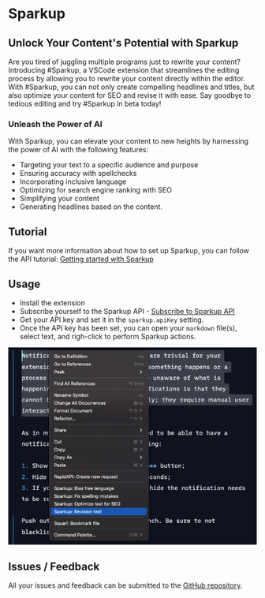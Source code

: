 # Sparkup

## Unlock Your Content's Potential with Sparkup

Are you tired of juggling multiple programs just to rewrite your content? Introducing #Sparkup, a VSCode extension that streamlines the editing process by allowing you to rewrite your content directly within the editor. With #Sparkup, you can not only create compelling headlines and titles, but also optimize your content for SEO and revise it with ease. Say goodbye to tedious editing and try #Sparkup in beta today!

### Unleash the Power of AI

With Sparkup, you can elevate your content to new heights by harnessing the power of AI with the following features:

- Targeting your text to a specific audience and purpose
- Ensuring accuracy with spellchecks
- Incorporating inclusive language
- Optimizing for search engine ranking with SEO
- Simplifying your content
- Generating headlines based on the content.

## Tutorial

If you want more information about how to set up Sparkup, you can follow the API tutorial: [Getting started with Sparkup](https://rapidapi.com/eliostruyf/api/sparkup/tutorials/using-the-api-in-combination-with-the-sparkup---visual-studio-code-extension)

## Usage

- Install the extension
- Subscribe yourself to the Sparkup API - [Subscribe to Sparkup API](https://rapidapi.com/eliostruyf/api/sparkup)
- Get your API key and set it in the `sparkup.apiKey` setting.
- Once the API key has been set, you can open your `markdown` file(s), select text, and righ-click to perform Sparkup actions.

<p align="center">
  <img src="./assets/sparkup-options.png" alt="Sparkup actions" />
</p>

## Issues / Feedback

All your issues and feedback can be submitted to the [GitHub repository](https://github.com/estruyf/vscode-sparkup/issues).